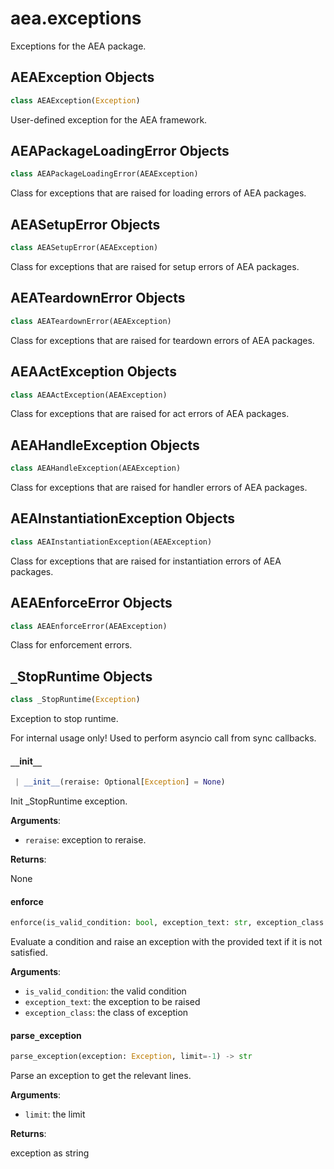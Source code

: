 <a name="aea.exceptions"></a>
# aea.exceptions

Exceptions for the AEA package.

<a name="aea.exceptions.AEAException"></a>
## AEAException Objects

```python
class AEAException(Exception)
```

User-defined exception for the AEA framework.

<a name="aea.exceptions.AEAPackageLoadingError"></a>
## AEAPackageLoadingError Objects

```python
class AEAPackageLoadingError(AEAException)
```

Class for exceptions that are raised for loading errors of AEA packages.

<a name="aea.exceptions.AEASetupError"></a>
## AEASetupError Objects

```python
class AEASetupError(AEAException)
```

Class for exceptions that are raised for setup errors of AEA packages.

<a name="aea.exceptions.AEATeardownError"></a>
## AEATeardownError Objects

```python
class AEATeardownError(AEAException)
```

Class for exceptions that are raised for teardown errors of AEA packages.

<a name="aea.exceptions.AEAActException"></a>
## AEAActException Objects

```python
class AEAActException(AEAException)
```

Class for exceptions that are raised for act errors of AEA packages.

<a name="aea.exceptions.AEAHandleException"></a>
## AEAHandleException Objects

```python
class AEAHandleException(AEAException)
```

Class for exceptions that are raised for handler errors of AEA packages.

<a name="aea.exceptions.AEAInstantiationException"></a>
## AEAInstantiationException Objects

```python
class AEAInstantiationException(AEAException)
```

Class for exceptions that are raised for instantiation errors of AEA packages.

<a name="aea.exceptions.AEAEnforceError"></a>
## AEAEnforceError Objects

```python
class AEAEnforceError(AEAException)
```

Class for enforcement errors.

<a name="aea.exceptions._StopRuntime"></a>
## `_`StopRuntime Objects

```python
class _StopRuntime(Exception)
```

Exception to stop runtime.

For internal usage only!
Used to perform asyncio call from sync callbacks.

<a name="aea.exceptions._StopRuntime.__init__"></a>
#### `__`init`__`

```python
 | __init__(reraise: Optional[Exception] = None)
```

Init _StopRuntime exception.

**Arguments**:

- `reraise`: exception to reraise.

**Returns**:

None

<a name="aea.exceptions.enforce"></a>
#### enforce

```python
enforce(is_valid_condition: bool, exception_text: str, exception_class: Type[Exception] = AEAEnforceError) -> None
```

Evaluate a condition and raise an exception with the provided text if it is not satisfied.

**Arguments**:

- `is_valid_condition`: the valid condition
- `exception_text`: the exception to be raised
- `exception_class`: the class of exception

<a name="aea.exceptions.parse_exception"></a>
#### parse`_`exception

```python
parse_exception(exception: Exception, limit=-1) -> str
```

Parse an exception to get the relevant lines.

**Arguments**:

- `limit`: the limit

**Returns**:

exception as string

